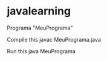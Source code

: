 # javalearning

Programa "MeuPrograma"

Compile this javac MeuPrograma.java

Run this java MeuPrograma
